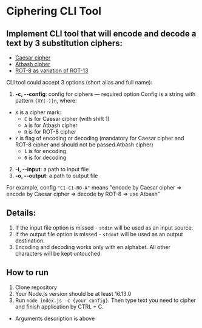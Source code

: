 # Ciphering CLI Tool

## Implement CLI tool that will encode and decode a text by 3 substitution ciphers:
* [Caesar cipher](https://en.wikipedia.org/wiki/Caesar_cipher)
* [Atbash cipher](https://en.wikipedia.org/wiki/Atbash)
* [ROT-8 as variation of ROT-13](https://en.wikipedia.org/wiki/ROT13)

CLI tool could accept 3 options (short alias and full name):

1.  **-c, --config**: config for ciphers — required option
Config is a string with pattern `{XY(-)}n`, where:
  * `X` is a cipher mark:
    * `C` is for Caesar cipher (with shift 1)
    * `A` is for Atbash cipher
    * `R` is for ROT-8 cipher
  * `Y` is flag of encoding or decoding (mandatory for Caesar cipher and ROT-8 cipher and should not be passed Atbash cipher)
    * `1` is for encoding
    * `0` is for decoding
2.  **-i, --input**: a path to input file
3.  **-o, --output**: a path to output file

For example, config `"C1-C1-R0-A"` means "encode by Caesar cipher => encode by Caesar cipher => decode by ROT-8 => use Atbash"

## Details:

1. If the input file option is missed - `stdin` will be used as an input source.
2. If the output file option is missed - `stdout` will be used as an output destination.
3. Encoding and decoding works only with en alphabet. All other characters will be kept untouched.

## How to run
1. Clone repository
2. Your Node.js version should be at least 16.13.0
3. Run `node index.js -c {your config}`. Then type text you need to cipher and finish application by CTRL + C.
  * Arguments description is above